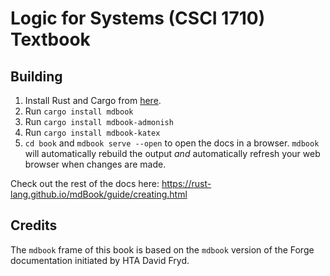 # Logic for Systems (CSCI 1710) Textbook 

## Building

1. Install Rust and Cargo from [here](https://rust-lang.github.io/mdBook/guide/installation.html#:~:text=Rust%20installation%20page).
2. Run `cargo install mdbook`
3. Run `cargo install mdbook-admonish` 
4. Run `cargo install mdbook-katex`
5. `cd book` and `mdbook serve --open` to open the docs in a browser. `mdbook` will automatically rebuild the output _and_ automatically refresh your web browser when changes are made.

Check out the rest of the docs here: https://rust-lang.github.io/mdBook/guide/creating.html

## Credits

The `mdbook` frame of this book is based on the `mdbook` version of the Forge documentation initiated by HTA David Fryd.
